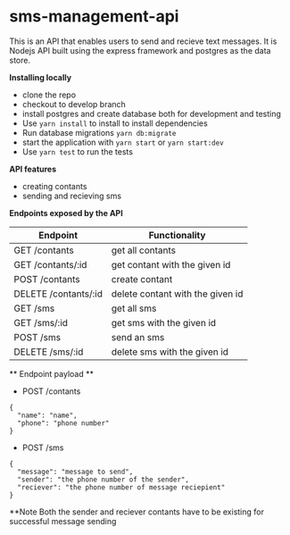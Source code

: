 # sms-management-api
This is an API that enables users to send and recieve text messages. It is
Nodejs API built using the express framework and postgres as the data store.

**Installing locally**
* clone the repo
* checkout to develop branch 
* install postgres and create database  both for development and testing
* Use `yarn install` to install to install dependencies
* Run database migrations `yarn db:migrate`
* start the application with `yarn start` or `yarn start:dev`
* Use `yarn test` to run the tests

**API features**
* creating contants
* sending and recieving sms

**Endpoints exposed by the API**


Endpoint                    |  Functionality
 ------------------------   |   ------------------------ 
GET /contants               | get all contants
GET /contants/:id           | get contant with the given id
POST /contants              | create contant
DELETE /contants/:id        | delete contant with the given id
GET /sms                    | get all sms 
GET /sms/:id                | get sms with the given id
POST /sms                   | send an sms
DELETE /sms/:id             | delete sms with the given id


** Endpoint payload **

* POST /contants
```
{
  "name": "name",
  "phone": "phone number"
}
```

* POST /sms

```
{
  "message": "message to send",
  "sender": "the phone number of the sender",
  "reciever": "the phone number of message reciepient"
}
```
**Note Both the sender and reciever contants have to be existing for successful
message sending


